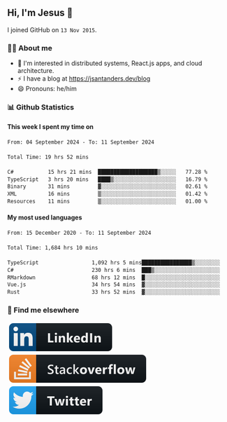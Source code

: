 ## Hi, I'm Jesus 👋

I joined GitHub on `13 Nov 2015`.

<!-- Talking about you -->

### 👨‍💻 About me

- 👦 I'm interested in distributed systems, React.js apps, and cloud architecture.
- ⚡️ I have a blog at <https://jsantanders.dev/blog>
- 😄 Pronouns: he/him

### 📊 Github Statistics

#### This week I spent my time on

<!--START_SECTION:weekly-->

```txt
From: 04 September 2024 - To: 11 September 2024

Total Time: 19 hrs 52 mins

C#           15 hrs 21 mins  ███████████████████▒░░░░░   77.28 %
TypeScript   3 hrs 20 mins   ████▒░░░░░░░░░░░░░░░░░░░░   16.79 %
Binary       31 mins         ▓░░░░░░░░░░░░░░░░░░░░░░░░   02.61 %
XML          16 mins         ▒░░░░░░░░░░░░░░░░░░░░░░░░   01.42 %
Resources    11 mins         ▒░░░░░░░░░░░░░░░░░░░░░░░░   01.00 %
```

<!--END_SECTION:weekly-->

#### My most used languages

<!--START_SECTION:alltime-->

```txt
From: 15 December 2020 - To: 11 September 2024

Total Time: 1,684 hrs 10 mins

TypeScript                 1,092 hrs 5 mins████████████████▒░░░░░░░░   64.84 %
C#                         230 hrs 6 mins  ███▒░░░░░░░░░░░░░░░░░░░░░   13.66 %
RMarkdown                  68 hrs 12 mins  █░░░░░░░░░░░░░░░░░░░░░░░░   04.05 %
Vue.js                     34 hrs 54 mins  ▓░░░░░░░░░░░░░░░░░░░░░░░░   02.07 %
Rust                       33 hrs 52 mins  ▓░░░░░░░░░░░░░░░░░░░░░░░░   02.01 %
```

<!--END_SECTION:alltime-->

### 📢 Find me elsewhere

<p>
  <a target="_blank" href="https://linkedin.com/in/jsantanders">
    <img src="https://github.com/jsantanders/jsantanders/blob/master/img/linkedin.svg" alt="LinkedIn" style="vertical-align:top; margin:4px">
  </a>
  
  <a target="_blank" href="https://stackoverflow.com/users/7318331/jesus-santander">
    <img src="https://github.com/jsantanders/jsantanders/blob/master/img/stackoverflow.svg" alt="StackOverflow" style="vertical-align:top; margin:4px">
  </a>
  
  <a target="_blank" href="http://twitter.com/jsantanders">
    <img src="https://github.com/jsantanders/jsantanders/blob/master/img/twitter.svg" alt="Twitter" style="vertical-align:top; margin:4px">
  </a>
</p>
